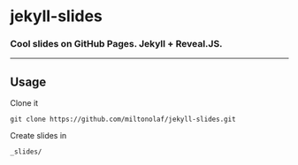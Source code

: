 # jekyll-slides
### Cool slides on GitHub Pages. Jekyll + Reveal.JS.
---

## Usage

Clone it

```
git clone https://github.com/miltonolaf/jekyll-slides.git
```
Create slides in
```
_slides/
```
